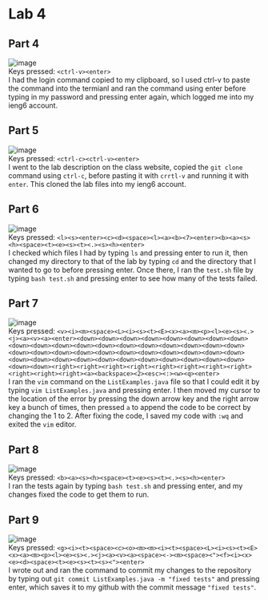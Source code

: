 # Lab 4  
## Part 4  
![image](https://github.com/qcassady/cse15l-lab-reports/assets/130010365/da260b16-110c-43e7-a592-5fa46c050cf1)  
Keys pressed: ```<ctrl-v><enter>```  
I had the login command copied to my clipboard, so I used ctrl-v to paste the command into the termianl and ran the command using enter before typing in my password and pressing enter again, which logged me into my ieng6 account.  
## Part 5  
![image](https://github.com/qcassady/cse15l-lab-reports/assets/130010365/40aa176e-3955-4a11-95d5-1f4b3ba49b57)  
Keys pressed: ```<ctrl-c><ctrl-v><enter>```  
I went to the lab description on the class website, copied the ```git clone``` command using `ctrl-c`, before pasting it with `crrtl-v` and running it with `enter`. This cloned the lab files into my ieng6 account.  
## Part 6  
![image](https://github.com/qcassady/cse15l-lab-reports/assets/130010365/be19481b-e59c-4112-a90b-719b192c8f10)  
Keys pressed: ```<l><s><enter><c><d><space><l><a><b><7><enter><b><a><s><h><space><t><e><s><t><.><s><h><enter>```  
I checked which files I had by typing `ls` and pressing enter to run it, then changed my directory to that of the lab by typing `cd` and the directory that I wanted to go to before pressing enter. Once there, I ran the ```test.sh``` file by typing `bash test.sh` and pressing enter to see how many of the tests failed.  
## Part 7  
![image](https://github.com/qcassady/cse15l-lab-reports/assets/130010365/d446fdd9-6161-4dfe-8691-53ddbc61b52d)  
Keys pressed: ```<v><i><m><space><L><i><s><t><E><x><a><m><p><l><e><s><.><j><a><v><a><enter><down><down><down><down><down><down><down><down><down><down><down><down><down><down><down><down><down><down><down><down><down><down><down><down><down><down><down><down><down><down><down><down><down><down><down><down><down><down><down><down><down><down><down><right><right><right><right><right><right><right><right><right><right><right><a><backspace><2><esc><:><w><q><enter>```  
I ran the ```vim``` command on the ```ListExamples.java``` file so that I could edit it by typing `vim ListExamples.java` and pressing enter. I then moved my cursor to the location of the error by pressing the down arrow key and the right arrow key a bunch of times, then pressed `a` to append the code to be correct by changing the 1 to 2. After fixing the code, I saved my code with `:wq` and exited the `vim` editor.  
## Part 8  
![image](https://github.com/qcassady/cse15l-lab-reports/assets/130010365/990abbca-e52f-4aa1-a8de-43e44dbc7ad1)  
Keys pressed: ```<b><a><s><h><space><t><e><s><t><.><s><h><enter>```  
I ran the tests again by typing `bash test.sh` and pressing enter, and my changes fixed the code to get them to run.  
## Part 9  
![image](https://github.com/qcassady/cse15l-lab-reports/assets/130010365/140e2f6d-84dc-41eb-b4eb-67d4b3bc1097)  
Keys pressed: ```<g><i><t><space><c><o><m><m><i><t><space><L><i><s><t><E><x><a><m><p><l><e><s><.><j><a><v><a><space><-><m><space><"><f><i><x><e><d><space><t><e><s><t><s><"><enter>```  
I wrote out and ran the command to commit my changes to the repository by typing out `git commit ListExamples.java -m "fixed tests"` and pressing enter, which saves it to my github with the commit message `"fixed tests"`.  
